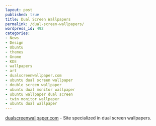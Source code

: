 ```yaml
---
layout: post
published: true
title: Dual Screen Wallpapers
permalink: /dual-screen-wallpapers/
wordpress_id: 492
categories:
- News
- Design
- Ubuntu
- themes
- Gnome
- KDE
- wallpapers
- art
- dualscreenwallpaper.com
- ubuntu dual screen wallpaper
- double screen wallpaper
- ubuntu dual monitor wallpaper
- ubuntu wallpaper dual screen
- twin monitor wallpaper
- ubuntu dual wallpaper
---
```



<a href="http://www.dualscreenwallpaper.com/">dualscreenwallpaper.com</a> - Site specialized in dual screen wallpapers.

